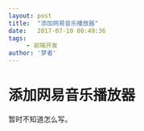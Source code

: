 ```yaml
---
layout: post
title:  "添加网易音乐播放器"
date:   2017-07-10 00:49:36
tags:
     - 前端开发
author: '梦者'
---
```

# 添加网易音乐播放器



暂时不知道怎么写。
